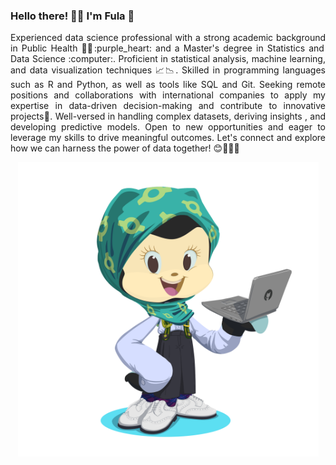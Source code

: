### Hello there! 👋🏾 I'm Fula :cherry_blossom:

<p align="justify">
Experienced data science professional with a strong academic background in Public Health 👩‍⚕️:purple_heart: and a Master's degree in Statistics and Data Science :computer:. Proficient in statistical analysis, machine learning, and data visualization techniques 📈📉. Skilled in programming languages such as R and Python, as well as tools like SQL and Git. Seeking remote positions and collaborations with international companies to apply my expertise in data-driven decision-making and contribute to innovative projects🧠. Well-versed in handling complex datasets, deriving insights , and developing predictive models. Open to new opportunities and eager to leverage my skills to drive meaningful outcomes. Let's connect and explore how we can harness the power of data together! 😊🧑‍🤝‍🧑
</p>

<p align="center">
  <img width="481" height="471" src="octocat-1663681550348.png">
</p>

<!--
**fulazz/fulazz** is a ✨ _special_ ✨ repository because its `README.md` (this file) appears on your GitHub profile.

Here are some ideas to get you started:

- 🔭 I’m currently working on ...
- 🌱 I’m currently learning ...
- 👯 I’m looking to collaborate on ...
- 🤔 I’m looking for help with ...
- 💬 Ask me about ...
- 📫 How to reach me: ...
- 😄 Pronouns: ...
- ⚡ Fun fact: ...
-->
